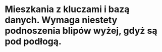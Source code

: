 # Mieszkania z kluczami i bazą danych. Wymaga niestety podnoszenia blipów wyżej, gdyż są pod podłogą.
